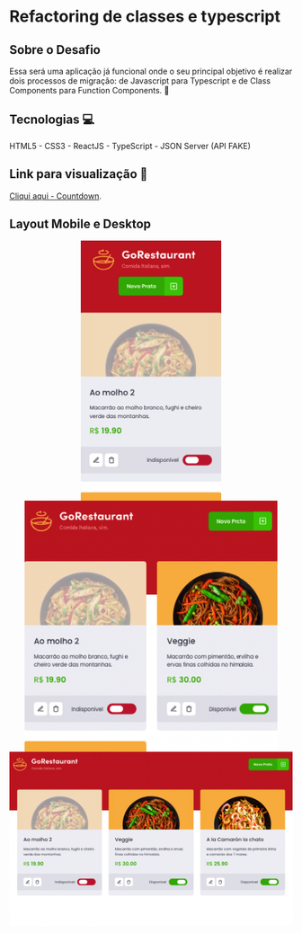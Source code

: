 # Refactoring de classes e typescript

## Sobre o Desafio

Essa será uma aplicação já funcional onde o seu principal objetivo é realizar dois processos de migração: de Javascript para Typescript e de Class Components para Function Components. 🚀

## Tecnologias 💻

HTML5 - CSS3 - ReactJS - TypeScript - JSON Server (API FAKE) 

## Link para visualização 🔗 

[Cliqui aqui - Countdown](https://alesandraisla.github.io/countdown-rocketseat/).

## Layout Mobile e Desktop 

<div align="center">
    <img src="./src/images/mobile.png" width="250px" align="center"> 
    <img src="./src/images/tablet.png" width="450px" align="center"> 
    <img src="./src/images/desktop.png" width="900px" align="center">
</div>